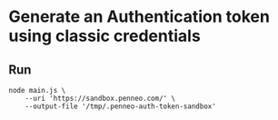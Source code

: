 # Generate an Authentication token using classic credentials

## Run

```
node main.js \
    --uri 'https://sandbox.penneo.com/' \
    --output-file '/tmp/.penneo-auth-token-sandbox'
```
